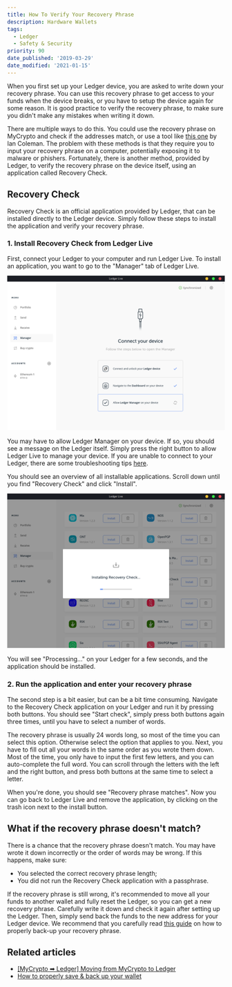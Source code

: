 ```yaml
---
title: How To Verify Your Recovery Phrase
description: Hardware Wallets
tags:
  - Ledger
  - Safety & Security
priority: 90
date_published: '2019-03-29'
date_modified: '2021-01-15'
---
```


When you first set up your Ledger device, you are asked to write down your recovery phrase. You can use this recovery phrase to get access to your funds when the device breaks, or you have to setup the device again for some reason. It is good practice to verify the recovery phrase, to make sure you didn't make any mistakes when writing it down.

There are multiple ways to do this. You could use the recovery phrase on MyCrypto and check if the addresses match, or use a tool like [this one](https://iancoleman.io/bip39/) by Ian Coleman. The problem with these methods is that they require you to input your recovery phrase on a computer, potentially exposing it to malware or phishers. Fortunately, there is another method, provided by Ledger, to verify the recovery phrase on the device itself, using an application called Recovery Check.

## Recovery Check

Recovery Check is an official application provided by Ledger, that can be installed directly to the Ledger device. Simply follow these steps to install the application and verify your recovery phrase.

### 1. Install Recovery Check from Ledger Live

First, connect your Ledger to your computer and run Ledger Live. To install an application, you want to go to the "Manager" tab of Ledger Live.

![Ledger Live Manager section](../../../assets/how-to/hardware-wallets/ledger/how-to-verify-your-recovery-phrase/allow-ledger-manager.png)

You may have to allow Ledger Manager on your device. If so, you should see a message on the Ledger itself. Simply press the right button to allow Ledger Live to manage your device. If you are unable to connect to your Ledger, there are some troubleshooting tips [here](/troubleshooting/hardware-wallets/ledger/ledger-hardware-wallet-unable-to-connect-on-mycrypto).

You should see an overview of all installable applications. Scroll down until you find "Recovery Check" and click "Install".

![Installing Recovery Check](../../../assets/how-to/hardware-wallets/ledger/how-to-verify-your-recovery-phrase/installing-recovery-check.png)

You will see "Processing..." on your Ledger for a few seconds, and the application should be installed.

### 2. Run the application and enter your recovery phrase

The second step is a bit easier, but can be a bit time consuming. Navigate to the Recovery Check application on your Ledger and run it by pressing both buttons. You should see "Start check", simply press both buttons again three times, until you have to select a number of words.

The recovery phrase is usually 24 words long, so most of the time you can select this option. Otherwise select the option that applies to you. Next, you have to fill out all your words in the same order as you wrote them down. Most of the time, you only have to input the first few letters, and you can auto-complete the full word. You can scroll through the letters with the left and the right button, and press both buttons at the same time to select a letter.

When you're done, you should see "Recovery phrase matches". Now you can go back to Ledger Live and remove the application, by clicking on the trash icon next to the install button.

## What if the recovery phrase doesn't match?

There is a chance that the recovery phrase doesn't match. You may have wrote it down incorrectly or the order of words may be wrong. If this happens, make sure:

- You selected the correct recovery phrase length;
- You did not run the Recovery Check application with a passphrase.

If the recovery phrase is still wrong, it's recommended to move all your funds to another wallet and fully reset the Ledger, so you can get a new recovery phrase. Carefully write it down and check it again after setting up the Ledger. Then, simply send back the funds to the new address for your Ledger device. We recommend that you carefully read [this guide](/how-to/backup-restore/how-to-save-back-up-your-wallet) on how to properly back-up your recovery phrase.

## Related articles

- [[MyCrypto ➡ Ledger] Moving from MyCrypto to Ledger](/how-to/migrating/moving-from-mycrypto-to-ledger)
- [How to properly save & back up your wallet](/how-to/backup-restore/how-to-save-back-up-your-wallet)

